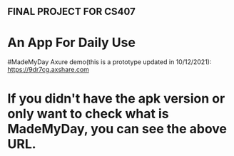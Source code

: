 ## FINAL PROJECT FOR CS407
# An App For Daily Use
#MadeMyDay Axure demo(this is a prototype updated in 10/12/2021): https://9dr7cg.axshare.com
# If you didn't have the apk version or only want to check what is MadeMyDay, you can see the above URL.

